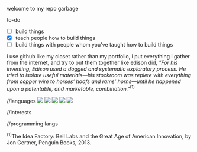 

welcome to my repo garbage

to-do
- [ ] build things
- [x] teach people how to build things
- [ ] build things with people whom you've taught how to build things

i use github like my closet rather than my portfolio, i put everything i gather from the internet, and try to put them together like edison did, <i>"For his inventing, Edison used a dogged and systematic exploratory process. He tried to isolate useful materials—his stockroom was replete with everything from copper wire to horses’ hoofs and rams’ horns—until he happened upon a patentable, and marketable, combination."</i><sup>(1)</sup>




//languages
![](https://img.shields.io/badge/English-5/5-green)
![](https://img.shields.io/badge/Turkish-5/5-green)
![](https://img.shields.io/badge/French-2/5-yellow)
![](https://img.shields.io/badge/Spanish-3/5-yellow)
![](https://img.shields.io/badge/Hebrew-0/5-red)


//interests


//programming langs






















<sup>(1)</sup>The Idea Factory: Bell Labs and the Great Age of American Innovation, by Jon Gertner, Penguin Books, 2013.


